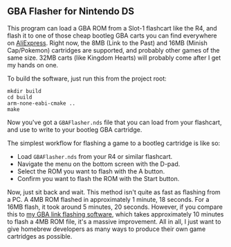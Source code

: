 ## GBA Flasher for Nintendo DS

This program can load a GBA ROM from a Slot-1 flashcart like the R4, and flash it to one of those cheap bootleg GBA carts you can find everywhere on [AliExpress](https://www.aliexpress.us/w/wholesale-GBA%20cartridge.html). Right now, the 8MB (Link to the Past) and 16MB (Minish Cap/Pokemon) cartridges are supported, and probably other games of the same size. 32MB carts (like Kingdom Hearts) will probably come after I get my hands on one.

To build the software, just run this from the project root:  

```
mkdir build
cd build
arm-none-eabi-cmake ..
make
```

Now you've got a `GBAFlasher.nds` file that you can load from your flashcart, and use to write to your bootleg GBA cartridge.

The simplest workflow for flashing a game to a bootleg cartridge is like so:  
  
  * Load `GBAFlasher.nds` from your R4 or similar flashcart.
  * Navigate the menu on the bottom screen with the D-pad.
  * Select the ROM you want to flash with the A button.
  * Confirm you want to flash the ROM with the Start button.
  
Now, just sit back and wait. This method isn't quite as fast as flashing from a PC. A 4MB ROM flashed in approximately 1 minute, 18 seconds. For a 16MB flash, it took around 5 minutes, 20 seconds. However, if you compare this to [my GBA link flashing software](https://github.com/HonkeyKong/GBAFlashTools), which takes approximately 10 minutes to flash a 4MB ROM file, it's a massive improvement. All in all, I just want to give homebrew developers as many ways to produce their own game cartridges as possible.
